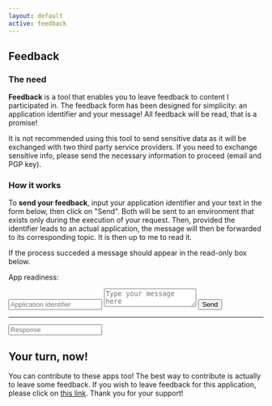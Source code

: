 ```yaml
---
layout: default
active: feedback
---
```

<div class="card" markdown="1">

## Feedback
### The need

**Feedback** is a tool that enables you to leave feedback to content I participated in. The feedback form has been
designed for simplicity: an application identifier and your message! All feedback will be read, that is a promise!

It is not recommended using this tool to send sensitive data as it will be exchanged with two third party service
providers. If you need to exchange sensitive info, please send the necessary information to proceed (email and PGP key).

### How it works

To **send your feedback**, input your application identifier and your text in the form below, then click on "Send". Both
will be sent to an environment that exists only during the execution of your request. Then, provided the identifier
leads to an actual application, the message will then be forwarded to its corresponding topic. It is then up to me to
read it.

If the process succeded a message should appear in the read-only box below.

</div>

<div class="card">
    <p>
        App readiness: <span class="indicator" id="readiness"></span>
    </p>
    <form id="form" action="#">
        <input id="appid" type="text" name="appid" placeholder="Application identifier" required>
        <textarea name="msg" placeholder="Type your message here" required></textarea>
        <input id="action-send" type="button" value="Send">
    </form>
    <hr>
    <input id="response" placeholder="Response" readonly />
</div>

<div class="card" markdown="1">

## Your turn, now!

You can contribute to these apps too! The best way to contribute is actually to leave some feedback. If you wish to
leave feedback for this application, please click on [this link](https://apps.vcz.fr/apps/feedback/?appid=crl4HX7hHtGc).
Thank you for your support!

</div>

<script async defer src="script.js"></script>